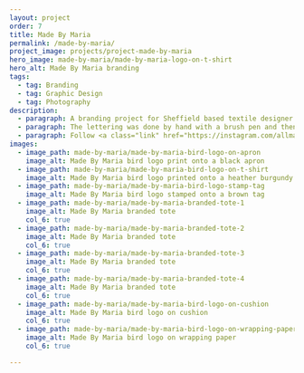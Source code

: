 ```yaml
---
layout: project
order: 7
title: Made By Maria
permalink: /made-by-maria/
project_image: projects/project-made-by-maria
hero_image: made-by-maria/made-by-maria-logo-on-t-shirt
hero_alt: Made By Maria branding
tags:
  - tag: Branding
  - tag: Graphic Design
  - tag: Photography
description:
  - paragraph: A branding project for Sheffield based textile designer Maria Nightingale.
  - paragraph: The lettering was done by hand with a brush pen and then traced and vectorised in Adobe Illustrator. The bird element was drawn directly in Adobe Illustrator. Maria water-coloured several birds which we then traced and had printed on to fabric to make her products with (see photographs below).
  - paragraph: Follow <a class="link" href="https://instagram.com/allmadebymaria">@allmadebymaria</a> on Instagram.
images:
  - image_path: made-by-maria/made-by-maria-bird-logo-on-apron
    image_alt: Made By Maria bird logo print onto a black apron
  - image_path: made-by-maria/made-by-maria-bird-logo-on-t-shirt
    image_alt: Made By Maria bird logo printed onto a heather burgundy t-shirt
  - image_path: made-by-maria/made-by-maria-bird-logo-stamp-tag
    image_alt: Made By Maria bird logo stamped onto a brown tag
  - image_path: made-by-maria/made-by-maria-branded-tote-1
    image_alt: Made By Maria branded tote
    col_6: true
  - image_path: made-by-maria/made-by-maria-branded-tote-2
    image_alt: Made By Maria branded tote
    col_6: true
  - image_path: made-by-maria/made-by-maria-branded-tote-3
    image_alt: Made By Maria branded tote
    col_6: true
  - image_path: made-by-maria/made-by-maria-branded-tote-4
    image_alt: Made By Maria branded tote
    col_6: true
  - image_path: made-by-maria/made-by-maria-bird-logo-on-cushion
    image_alt: Made By Maria bird logo on cushion
    col_6: true
  - image_path: made-by-maria/made-by-maria-bird-logo-on-wrapping-paper
    image_alt: Made By Maria bird logo on wrapping paper
    col_6: true

---
```


